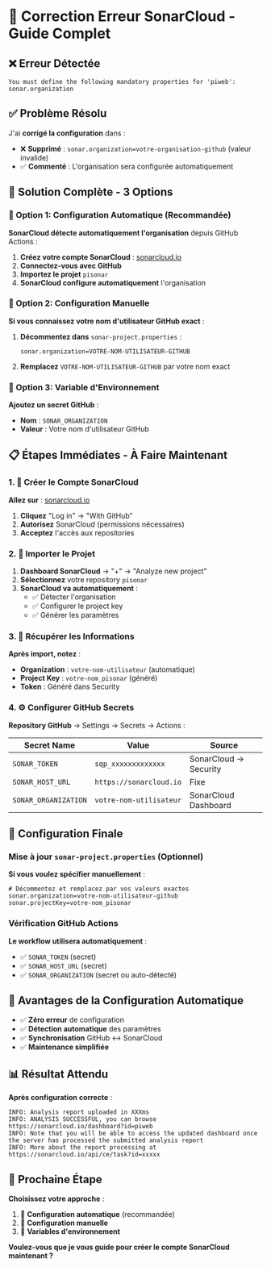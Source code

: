 # 🚨 Correction Erreur SonarCloud - Guide Complet

## ❌ **Erreur Détectée**

```
You must define the following mandatory properties for 'piweb': sonar.organization
```

## ✅ **Problème Résolu**

J'ai **corrigé la configuration** dans <mcfile name="sonar-project.properties" path="C:\Users\asus\pisonar\sonar-project.properties"></mcfile> :
- ❌ **Supprimé** : `sonar.organization=votre-organisation-github` (valeur invalide)
- ✅ **Commenté** : L'organisation sera configurée automatiquement

## 🎯 **Solution Complète - 3 Options**

### **🥇 Option 1: Configuration Automatique (Recommandée)**

**SonarCloud détecte automatiquement l'organisation** depuis GitHub Actions :

1. **Créez votre compte SonarCloud** : [sonarcloud.io](https://sonarcloud.io)
2. **Connectez-vous avec GitHub**
3. **Importez le projet** `pisonar`
4. **SonarCloud configure automatiquement** l'organisation

### **🥈 Option 2: Configuration Manuelle**

**Si vous connaissez votre nom d'utilisateur GitHub exact** :

1. **Décommentez dans** `sonar-project.properties` :
   ```properties
   sonar.organization=VOTRE-NOM-UTILISATEUR-GITHUB
   ```

2. **Remplacez** `VOTRE-NOM-UTILISATEUR-GITHUB` par votre nom exact

### **🥉 Option 3: Variable d'Environnement**

**Ajoutez un secret GitHub** :
- **Nom** : `SONAR_ORGANIZATION`
- **Valeur** : Votre nom d'utilisateur GitHub

## 📋 **Étapes Immédiates - À Faire Maintenant**

### **1. 🔗 Créer le Compte SonarCloud**

**Allez sur** : [sonarcloud.io](https://sonarcloud.io)

1. **Cliquez** "Log in" → "With GitHub"
2. **Autorisez** SonarCloud (permissions nécessaires)
3. **Acceptez** l'accès aux repositories

### **2. 📂 Importer le Projet**

1. **Dashboard SonarCloud** → "+" → "Analyze new project"
2. **Sélectionnez** votre repository `pisonar`
3. **SonarCloud va automatiquement** :
   - ✅ Détecter l'organisation
   - ✅ Configurer le project key
   - ✅ Générer les paramètres

### **3. 🔑 Récupérer les Informations**

**Après import, notez** :
- **Organization** : `votre-nom-utilisateur` (automatique)
- **Project Key** : `votre-nom_pisonar` (généré)
- **Token** : Généré dans Security

### **4. ⚙️ Configurer GitHub Secrets**

**Repository GitHub** → Settings → Secrets → Actions :

| Secret Name | Value | Source |
|-------------|-------|--------|
| `SONAR_TOKEN` | `sqp_xxxxxxxxxxxxx` | SonarCloud → Security |
| `SONAR_HOST_URL` | `https://sonarcloud.io` | Fixe |
| `SONAR_ORGANIZATION` | `votre-nom-utilisateur` | SonarCloud Dashboard |

## 🔧 **Configuration Finale**

### **Mise à jour `sonar-project.properties`** (Optionnel)

**Si vous voulez spécifier manuellement** :

```properties
# Décommentez et remplacez par vos valeurs exactes
sonar.organization=votre-nom-utilisateur-github
sonar.projectKey=votre-nom_pisonar
```

### **Vérification GitHub Actions**

**Le workflow utilisera automatiquement** :
- ✅ `SONAR_TOKEN` (secret)
- ✅ `SONAR_HOST_URL` (secret)
- ✅ `SONAR_ORGANIZATION` (secret ou auto-détecté)

## 🚀 **Avantages de la Configuration Automatique**

- ✅ **Zéro erreur** de configuration
- ✅ **Détection automatique** des paramètres
- ✅ **Synchronisation** GitHub ↔ SonarCloud
- ✅ **Maintenance simplifiée**

## 📊 **Résultat Attendu**

**Après configuration correcte** :
```
INFO: Analysis report uploaded in XXXms
INFO: ANALYSIS SUCCESSFUL, you can browse https://sonarcloud.io/dashboard?id=piweb
INFO: Note that you will be able to access the updated dashboard once the server has processed the submitted analysis report
INFO: More about the report processing at https://sonarcloud.io/api/ce/task?id=xxxxx
```

## 🎯 **Prochaine Étape**

**Choisissez votre approche** :
1. 🚀 **Configuration automatique** (recommandée)
2. 🔧 **Configuration manuelle** 
3. 📝 **Variables d'environnement**

**Voulez-vous que je vous guide pour créer le compte SonarCloud maintenant ?**